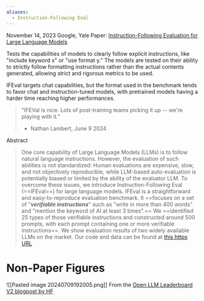 ```yaml
---
aliases:
  - Instruction-Following Eval
---
```

November 14, 2023
Google, Yale
Paper: [Instruction-Following Evaluation for Large Language Models](https://arxiv.org/abs/2311.07911)

Tests the capabilities of models to clearly follow explicit instructions, like "include keyword x" or "use format y." The models are tested on their ability to strictly follow formatting instructions rather than the actual contents generated, allowing strict and rigorous metrics to be used.

IFEval targets chat capabilities, but the format used in the benchmark tends to favor chat and instruction-tuned models, with pretrained models having a harder time reaching higher performances.

> "IFEVal is nice. Lots of post-training teams picking it up -- we're playing with it."
> - Nathan Lambert, June 9 2024

Abstract
> One core capability of Large Language Models (LLMs) is to follow natural language instructions. However, the evaluation of such abilities is not standardized: Human evaluations are expensive, slow, and not objectively reproducible, while LLM-based auto-evaluation is potentially biased or limited by the ability of the evaluator LLM. To overcome these issues, we introduce Instruction-Following Eval (==IFEval==) for large language models. IFEval is a straightforward and easy-to-reproduce evaluation benchmark. It ==focuses on a set of "***verifiable instructions***" such as "write in more than 400 words" and "mention the keyword of AI at least 3 times".== We ==identified 25 types of those verifiable instructions and constructed around 500 prompts, with each prompt containing one or more verifiable instructions==. We show evaluation results of two widely available LLMs on the market. Our code and data can be found at [this https URL](https://github.com/google-research/google-research/tree/master/instruction_following_eval)



# Non-Paper Figures
![[Pasted image 20240709192005.png]]
From the [Open LLM Leaderboard V2 blogpost by HF](https://huggingface.co/spaces/open-llm-leaderboard/blog?utm_source=ainews&utm_medium=email&utm_campaign=ainews-et-tu-mmlu-pro)
